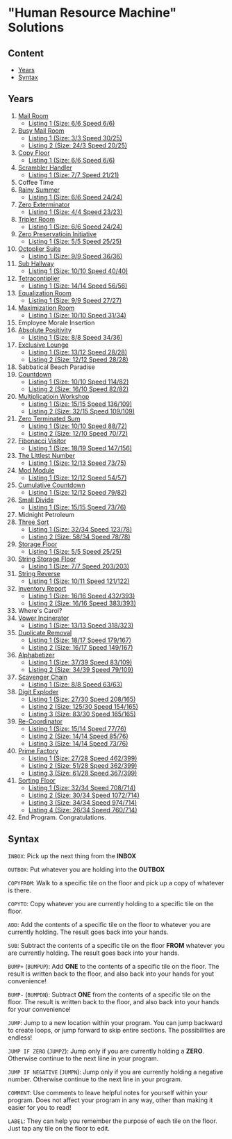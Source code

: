 
# "Human Resource Machine" Solutions

## Content

* [Years](#years)
* [Syntax](#syntax)

## Years

01. [Mail Room](01.%20Mail%20Room/task.md)
    * [Listing 1 (Size: 6/6 Speed 6/6)](01.%20Mail%20Room/listing_1.hrm)
02. [Busy Mail Room](02.%20Busy%20Mail%20Room/task.md)
    * [Listing 1 (Size: 3/3 Speed 30/25)](02.%20Busy%20Mail%20Room/listing_1.hrm)
    * [Listing 2 (Size: 24/3 Speed 20/25)](02.%20Busy%20Mail%20Room/listing_2.hrm)
03. [Copy Floor](03.%20Copy%20Floor/task.md)
    * [Listing 1 (Size: 6/6 Speed 6/6)](03.%20Copy%20Floor/listing_1.hrm)
04. [Scrambler Handler](04.%20Scrambler%20Handler/task.md)
    * [Listing 1 (Size: 7/7 Speed 21/21)](04.%20Scrambler%20Handler/listing_1.hrm)
05. Coffee Time
06. [Rainy Summer](06.%20Rainy%20Summer/task.md)
    * [Listing 1 (Size: 6/6 Speed 24/24)](06.%20Rainy%20Summer/listing_1.hrm)
07. [Zero Exterminator](07.%20Zero%20Exterminator/task.md)
    * [Listing 1 (Size: 4/4 Speed 23/23)](07.%20Zero%20Exterminator/listing_1.hrm)
08. [Tripler Room](08.%20Tripler%20Room/task.md)
    * [Listing 1 (Size: 6/6 Speed 24/24)](08.%20Tripler%20Room/listing_1.hrm)
09. [Zero Preservatioin Initiative](09.%20Zero%20Preservatioin%20Initiative/task.md)
    * [Listing 1 (Size: 5/5 Speed 25/25)](09.%20Zero%20Preservatioin%20Initiative/listing_1.hrm)
10. [Octoplier Suite](10.%20Octoplier%20Suite/task.md)
    * [Listing 1 (Size: 9/9 Speed 36/36)](10.%20Octoplier%20Suite/listing_1.hrm)
11. [Sub Hallway](11.%20Sub%20Hallway/task.md)
    * [Listing 1 (Size: 10/10 Speed 40/40)](11.%20Sub%20Hallway/listing_1.hrm)
12. [Tetracontiplier](12.%20Tetracontiplier/task.md)
    * [Listing 1 (Size: 14/14 Speed 56/56)](12.%20Tetracontiplier/listing_1.hrm)
13. [Equalization Room](13.%20Equalization%20Room/task.md)
    * [Listing 1 (Size: 9/9 Speed 27/27)](13.%20Equalization%20Room/listing_1.hrm)
14. [Maximization Room](14.%20Maximization%20Room/task.md)
    * [Listing 1 (Size: 10/10 Speed 31/34)](14.%20Maximization%20Room/listing_1.hrm)
15. Employee Morale Insertion
16. [Absolute Positivity](16.%20Absolute%20Positivity/task.md)
    * [Listing 1 (Size: 8/8 Speed 34/36)](16.%20Absolute%20Positivity/listing_1.hrm)
17. [Exclusive Lounge](17.%20Exclusive%20Lounge/task.md)
    * [Listing 1 (Size: 13/12 Speed 28/28)](17.%20Exclusive%20Lounge/listing_1.hrm)
    * [Listing 2 (Size: 12/12 Speed 28/28)](17.%20Exclusive%20Lounge/listing_2.hrm)
18. Sabbatical Beach Paradise
19. [Countdown](19.%20Countdown/task.md)
    * [Listing 1 (Size: 10/10 Speed 114/82)](19.%20Countdown/listing_1.hrm)
    * [Listing 2 (Size: 16/10 Speed 82/82)](19.%20Countdown/listing_2.hrm)
20. [Multiplicatioin Workshop](20.%20Multiplicatioin%20Workshop/task.md)
    * [Listing 1 (Size: 15/15 Speed 136/109)](20.%20Multiplicatioin%20Workshop/listing_1.hrm)
    * [Listing 2 (Size: 32/15 Speed 109/109)](20.%20Multiplicatioin%20Workshop/listing_2.hrm)
21. [Zero Terminated Sum](21.%20Zero%20Terminated%20Sum/task.md)
    * [Listing 1 (Size: 10/10 Speed 88/72)](21.%20Zero%20Terminated%20Sum/listing_1.hrm)
    * [Listing 2 (Size: 12/10 Speed 70/72)](21.%20Zero%20Terminated%20Sum/listing_2.hrm)
22. [Fibonacci Visitor](22.%20Fibonacci%20Visitor/task.md)
    * [Listing 1 (Size: 18/19 Speed 147/156)](22.%20Fibonacci%20Visitor/listing_1.hrm)
23. [The Littlest Number](23.%20The%20Littlest%20Number/task.md)
    * [Listing 1 (Size: 12/13 Speed 73/75)](23.%20The%20Littlest%20Number/listing_1.hrm)
24. [Mod Module](24.%20Mod%20Module/task.md)
    * [Listing 1 (Size: 12/12 Speed 54/57)](24.%20Mod%20Module/listing_1.hrm)
25. [Cumulative Countdown](25.%20Cumulative%20Countdown/task.md)
    * [Listing 1 (Size: 12/12 Speed 79/82)](25.%20Cumulative%20Countdown/listing_1.hrm)
26. [Small Divide](26.%20Small%20Divide/task.md)
    * [Listing 1 (Size: 15/15 Speed 73/76)](26.%20Small%20Divide/listing_1.hrm)
27. Midnight Petroleum
28. [Three Sort](28.%20Three%20Sort/task.md)
    * [Listing 1 (Size: 32/34 Speed 123/78)](28.%20Three%20Sort/listing_1.hrm)
    * [Listing 2 (Size: 58/34 Speed 78/78)](28.%20Three%20Sort/listing_2.hrm)
29. [Storage Floor](29.%20Storage%20Floor/task.md)
    * [Listing 1 (Size: 5/5 Speed 25/25)](29.%20Storage%20Floor/listing_1.hrm)
30. [String Storage Floor](30.%20String%20Storage%20Floor/task.md)
    * [Listing 1 (Size: 7/7 Speed 203/203)](30.%20String%20Storage%20Floor/listing_1.hrm)
31. [String Reverse](31.%20String%20Reverse/task.md)
    * [Listing 1 (Size: 10/11 Speed 121/122)](31.%20String%20Reverse/listing_1.hrm)
32. [Inventory Report](32.%20Inventory%20Report/task.md)
    * [Listing 1 (Size: 16/16 Speed 432/393)](32.%20Inventory%20Report/listing_1.hrm)
    * [Listing 2 (Size: 16/16 Speed 383/393)](32.%20Inventory%20Report/listing_2.hrm)
33. Where's Carol?
34. [Vower Incinerator](34.%20Vower%20Incinerator/task.md)
    * [Listing 1 (Size: 13/13 Speed 318/323)](34.%20Vower%20Incinerator/listing_1.hrm)
35. [Duplicate Removal](35.%20Duplicate%20Removal/task.md)
    * [Listing 1 (Size: 18/17 Speed 179/167)](35.%20Duplicate%20Removal/listing_1.hrm)
    * [Listing 2 (Size: 16/17 Speed 149/167)](35.%20Duplicate%20Removal/listing_2.hrm)
36. [Alphabetizer](36.%20Alphabetizer/task.md)
    * [Listing 1 (Size: 37/39 Speed 83/109)](36.%20Alphabetizer/listing_1.hrm)
    * [Listing 2 (Size: 34/39 Speed 79/109)](36.%20Alphabetizer/listing_2.hrm)
37. [Scavenger Chain](37.%20Scavenger%20Chain/task.md)
    * [Listing 1 (Size: 8/8 Speed 63/63)](37.%20Scavenger%20Chain/listing_1.hrm)
38. [Digit Exploder](38.%20Digit%20Exploder/task.md)
    * [Listing 1 (Size: 27/30 Speed 208/165)](38.%20Digit%20Exploder/listing_1.hrm)
    * [Listing 2 (Size: 125/30 Speed 154/165)](38.%20Digit%20Exploder/listing_2.hrm)
    * [Listing 3 (Size: 83/30 Speed 165/165)](38.%20Digit%20Exploder/listing_3.hrm)
39. [Re-Coordinator](39.%20Re-Coordinator/task.md)
    * [Listing 1 (Size: 15/14 Speed 77/76)](39.%20Re-Coordinator/listing_1.hrm)
    * [Listing 2 (Size: 14/14 Speed 85/76)](39.%20Re-Coordinator/listing_2.hrm)
    * [Listing 3 (Size: 14/14 Speed 73/76)](39.%20Re-Coordinator/listing_3.hrm)
40. [Prime Factory](40.%20Prime%20Factory/task.md)
    * [Listing 1 (Size: 27/28 Speed 462/399)](40.%20Prime%20Factory/listing_1.hrm)
    * [Listing 2 (Size: 51/28 Speed 362/399)](40.%20Prime%20Factory/listing_2.hrm)
    * [Listing 3 (Size: 61/28 Speed 367/399)](40.%20Prime%20Factory/listing_3.hrm)
41. [Sorting Floor](41.%20Sorting%20Floor/task.md)
    * [Listing 1 (Size: 32/34 Speed 708/714)](41.%20Sorting%20Floor/listing_1.hrm)
    * [Listing 2 (Size: 30/34 Speed 1072/714)](41.%20Sorting%20Floor/listing_2.hrm)
    * [Listing 3 (Size: 34/34 Speed 974/714)](41.%20Sorting%20Floor/listing_3.hrm)
    * [Listing 4 (Size: 26/34 Speed 760/714)](41.%20Sorting%20Floor/listing_4.hrm)
42. End Program. Congratulations.

## Syntax

`INBOX`: Pick up the next thing from the **INBOX**

`OUTBOX`: Put whatever you are holding into the **OUTBOX**

`COPYFROM`: Walk to a specific tile on the floor and pick up a copy of whatever is there.

`COPYTO`: Copy whatever you are currently holding to a specific tile on the floor.

`ADD`: Add the contents of a specific tile on the floor to whatever you are currently holding. The result goes back into your hands.

`SUB`: Subtract the contents of a specific tile on the floor **FROM** whatever you are currently holding. The result goes back into your hands.

`BUMP+` (`BUMPUP`): Add **ONE** to the contents of a specific tile on the floor. The result is written back to the floor, and also back into your hands for yout convenience!

`BUMP-` (`BUMPDN`): Subtract **ONE** from the contents of a specific tile on the floor. The result is written back to the floor, and also back into your hands for your convenience!

`JUMP`: Jump to a new location within your program. You can jump backward to create loops, or jump forward to skip entire sections. The possibilities are endless!

`JUMP IF ZERO` (`JUMPZ`): Jump only if you are currently holding a **ZERO**. Otherwise continue to the next liine in your program.

`JUMP IF NEGATIVE` (`JUMPN`): Jump only if you are currently holding a negative number. Otherwise continue to the next line in your program.

`COMMENT`: Use comments to leave helpful notes for yourself within your program. Does not affect your program in any way, other than making it easier for you to read!

`LABEL`: They can help you remember the purpose of each tile on the floor. Just tap any tile on the floor to edit.
